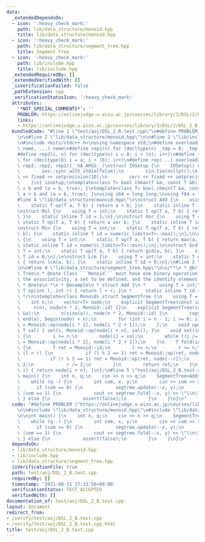 ```yaml
---
data:
  _extendedDependsOn:
  - icon: ':heavy_check_mark:'
    path: lib/data_structure/monoid.hpp
    title: lib/data_structure/monoid.hpp
  - icon: ':heavy_check_mark:'
    path: lib/data_structure/segment_tree.hpp
    title: Segment Tree
  - icon: ':heavy_check_mark:'
    path: lib/include.hpp
    title: lib/include.hpp
  _extendedRequiredBy: []
  _extendedVerifiedWith: []
  _isVerificationFailed: false
  _pathExtension: cpp
  _verificationStatusIcon: ':heavy_check_mark:'
  attributes:
    '*NOT_SPECIAL_COMMENTS*': ''
    PROBLEM: https://onlinejudge.u-aizu.ac.jp/courses/library/3/DSL/2/DSL_2_B
    links:
    - https://onlinejudge.u-aizu.ac.jp/courses/library/3/DSL/2/DSL_2_B
  bundledCode: "#line 1 \"test/aoj/DSL_2_B.test.cpp\"\n#define PROBLEM \"https://onlinejudge.u-aizu.ac.jp/courses/library/3/DSL/2/DSL_2_B\"\
    \n\n#line 2 \"lib/data_structure/monoid.hpp\"\n\n#line 2 \"lib/include.hpp\"\n\
    \n#include <bits/stdc++.h>\nusing namespace std;\n#define overload3(_1, _2, _3,\
    \ name, ...) name\n#define rep1(n) for (decltype(n) _tmp = 0; _tmp < (n); _tmp++)\n\
    #define rep2(i, n) for (decltype(n) i = 0; i < (n); i++)\n#define rep3(i, a, b)\
    \ for (decltype(b) i = a; i < (b); i++)\n#define rep(...) overload3(__VA_ARGS__,\
    \ rep3, rep2, rep1)(__VA_ARGS__)\nstruct IOSetup {\n    IOSetup() noexcept {\n\
    \        ios::sync_with_stdio(false);\n        cin.tie(nullptr);\n        cout\
    \ << fixed << setprecision(10);\n        cerr << fixed << setprecision(10);\n\
    \    }\n} iosetup;\ntemplate<class T> bool chmax(T &a, const T &b) { return a\
    \ < b and (a = b, true); }\ntemplate<class T> bool chmin(T &a, const T &b) { return\
    \ a > b and (a = b, true); }\nusing i64 = long long;\nusing f64 = long double;\n\
    #line 4 \"lib/data_structure/monoid.hpp\"\n\nstruct Add {\n    using T = int;\n\
    \    static T op(T a, T b) { return a + b; }\n    static inline T id = 0;\n};\n\
    \nstruct Mul {\n    using T = int;\n    static T op(T a, T b) { return a * b;\
    \ }\n    static inline T id = 1;\n};\n\nstruct Xor {\n    using T = int;\n   \
    \ static T op(T a, T b) { return a xor b; }\n    static inline T id = 0;\n};\n\
    \nstruct Min {\n    using T = int;\n    static T op(T a, T b) { return min(a,\
    \ b); }\n    static inline T id = numeric_limits<T>::max();\n};\n\nstruct Max\
    \ {\n    using T = int;\n    static T op(T a, T b) { return max(a, b); }\n   \
    \ static inline T id = numeric_limits<T>::min();\n};\n\nstruct Gcd {\n    using\
    \ T = int;\n    static T op(T a, T b) { return gcd(a, b); }\n    static inline\
    \ T id = 0;\n};\n\nstruct Lcm {\n    using T = int;\n    static T op(T a, T b)\
    \ { return lcm(a, b); }\n    static inline T id = 0;\n};\n#line 2 \"lib/data_structure/segment_tree.hpp\"\
    \n\n#line 4 \"lib/data_structure/segment_tree.hpp\"\n\n/**\n * @brief Segment\
    \ Tree\n * @note Class ```Monoid``` must have one binary operation that satisfies\
    \ the associativity, a set to be defined, and the identify element.\n * ref: https://noshi91.hatenablog.com/entry/2020/04/22/212649\n\
    \ * @note\n *\n * @example\n * struct Add {\n *     using T = int;\n *     static\
    \ T op(int l, int r) { return l + r; }\n *     static inline T id = 0;\n * };\n\
    \ */\n\ntemplate<class Monoid> struct SegmentTree {\n    using T = typename Monoid::T;\n\
    \    int n;\n    vector<T> node;\n    explicit SegmentTree(const int n):\n   \
    \     n(n), node(n * 2, Monoid::id) {}\n    explicit SegmentTree(const vector<T>\
    \ &a):\n        n(size(a)), node(n * 2, Monoid::id) {\n        copy(begin(a),\
    \ end(a), begin(node) + n);\n        for (int i = n - 1; i >= 0; i--) node[i]\
    \ = Monoid::op(node[i * 2], node[i * 2 + 1]);\n    };\n    void update(int i,\
    \ T val) { set(i, Monoid::op(node[i + n], val)); }\n    void set(int i, T val)\
    \ {\n        i += n;\n        node[i] = val;\n        while ((i /= 2) >= 1) node[i]\
    \ = Monoid::op(node[i * 2], node[i * 2 + 1]);\n    }\n    T fold(int l, int r)\
    \ {\n        T ret = Monoid::id;\n        l += n;\n        r += n;\n        while\
    \ (l < r) {\n            if (l % 2 == 1) ret = Monoid::op(ret, node[l++]);\n \
    \           if (r % 2 == 1) ret = Monoid::op(ret, node[--r]);\n            l /=\
    \ 2;\n            r /= 2;\n        }\n        return ret;\n    }\n    T operator[](int\
    \ i) { return node[i + n]; }\n};\n#line 5 \"test/aoj/DSL_2_B.test.cpp\"\n\nint\
    \ main() {\n    int n, q;\n    cin >> n >> q;\n    SegmentTree<Add> segtree(n);\n\
    \    while (q--) {\n        int com, x, y;\n        cin >> com >> x >> y;\n  \
    \      if (com == 0) {\n            segtree.update(--x, y);\n        } else if\
    \ (com == 1) {\n            cout << segtree.fold(--x, y) << \"\\n\";\n       \
    \ } else {\n            assert(false);\n        }\n    }\n}\n"
  code: "#define PROBLEM \"https://onlinejudge.u-aizu.ac.jp/courses/library/3/DSL/2/DSL_2_B\"\
    \n\n#include \"lib/data_structure/monoid.hpp\"\n#include \"lib/data_structure/segment_tree.hpp\"\
    \n\nint main() {\n    int n, q;\n    cin >> n >> q;\n    SegmentTree<Add> segtree(n);\n\
    \    while (q--) {\n        int com, x, y;\n        cin >> com >> x >> y;\n  \
    \      if (com == 0) {\n            segtree.update(--x, y);\n        } else if\
    \ (com == 1) {\n            cout << segtree.fold(--x, y) << \"\\n\";\n       \
    \ } else {\n            assert(false);\n        }\n    }\n}\n"
  dependsOn:
  - lib/data_structure/monoid.hpp
  - lib/include.hpp
  - lib/data_structure/segment_tree.hpp
  isVerificationFile: true
  path: test/aoj/DSL_2_B.test.cpp
  requiredBy: []
  timestamp: '2021-08-31 17:33:56+09:00'
  verificationStatus: TEST_ACCEPTED
  verifiedWith: []
documentation_of: test/aoj/DSL_2_B.test.cpp
layout: document
redirect_from:
- /verify/test/aoj/DSL_2_B.test.cpp
- /verify/test/aoj/DSL_2_B.test.cpp.html
title: test/aoj/DSL_2_B.test.cpp
---
```

